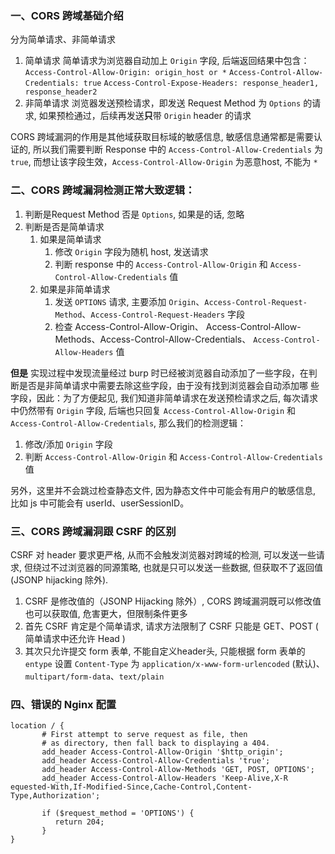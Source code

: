  ### 一、CORS 跨域基础介绍
 
 分为简单请求、非简单请求
 
 1. 简单请求
    简单请求为浏览器自动加上 `Origin` 字段, 后端返回结果中包含：
       `Access-Control-Allow-Origin: origin_host or *`
       `Access-Control-Allow-Credentials: true`
       `Access-Control-Expose-Headers: response_header1, response_header2`
 2. 非简单请求
    浏览器发送预检请求，即发送 Request Method 为 `Options` 的请求, 如果预检通过，后续再发送**只**带 `Origin` header 的请求


 CORS 跨域漏洞的作用是其他域获取目标域的敏感信息, 敏感信息通常都是需要认证的, 所以我们需要判断 Response 中的
 `Access-Control-Allow-Credentials` 为 `true`, 而想让该字段生效，`Access-Control-Allow-Origin` 为恶意host, 不能为 `*`


 ### 二、CORS 跨域漏洞检测正常大致逻辑：

 1. 判断是Request Method 否是 `Options`, 如果是的话, 忽略
 2. 判断是否是简单请求
    1. 如果是简单请求
       1. 修改 `Origin` 字段为随机 host, 发送请求
       2. 判断 response 中的 `Access-Control-Allow-Origin` 和 `Access-Control-Allow-Credentials` 值
    2. 如果是非简单请求
       1. 发送 `OPTIONS` 请求, 主要添加 `Origin`、`Access-Control-Request-Method`、`Access-Control-Request-Headers` 字段
       2. 检查 Access-Control-Allow-Origin、 Access-Control-Allow-Methods、Access-Control-Allow-Credentials、
          `Access-Control-Allow-Headers` 值

 **但是** 实现过程中发现流量经过 burp 时已经被浏览器自动添加了一些字段，在判断是否是非简单请求中需要去除这些字段，由于没有找到浏览器会自动添加哪
 些字段，因此：为了方便起见, 我们知道非简单请求在发送预检请求之后, 每次请求中仍然带有 `Origin` 字段, 后端也只回复 `Access-Control-Allow-Origin`
 和 `Access-Control-Allow-Credentials`, 那么我们的检测逻辑：
 
 1. 修改/添加 `Origin` 字段
 2. 判断 `Access-Control-Allow-Origin` 和 `Access-Control-Allow-Credentials` 值
 
 
 另外，这里并不会跳过检查静态文件, 因为静态文件中可能会有用户的敏感信息, 比如 js 中可能会有 userId、userSessionID。


 ### 三、CORS 跨域漏洞跟 CSRF 的区别

 CSRF 对 header 要求更严格, 从而不会触发浏览器对跨域的检测, 可以发送一些请求, 但绕过不过浏览器的同源策略, 也就是只可以发送一些数据,
 但获取不了返回值(JSONP hijacking 除外).

 1. CSRF 是修改值的（JSONP Hijacking 除外）, CORS 跨域漏洞既可以修改值也可以获取值, 危害更大，但限制条件更多
 2. 首先 CSRF 肯定是个简单请求, 请求方法限制了 CSRF 只能是 GET、POST ( 简单请求中还允许 Head )
 3. 其次只允许提交 form 表单, 不能自定义header头, 只能根据 form 表单的 `entype` 设置 `Content-Type` 为 `application/x-www-form-urlencoded` (默认)、
    `multipart/form-data`、`text/plain`
    
 ### 四、错误的 Nginx 配置 
 
 ```
 location / {
        # First attempt to serve request as file, then
        # as directory, then fall back to displaying a 404.
        add_header Access-Control-Allow-Origin '$http_origin';
        add_header Access-Control-Allow-Credentials 'true';
        add_header Access-Control-Allow-Methods 'GET, POST, OPTIONS';
        add_header Access-Control-Allow-Headers 'Keep-Alive,X-R
 equested-With,If-Modified-Since,Cache-Control,Content-Type,Authorization';

        if ($request_method = 'OPTIONS') {
           return 204;
        }
 }
 ```